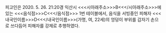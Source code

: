 피고인은 2020. 5. 26. 21:20경 익산시 <<<시아래주소>>>B<<</시아래주소>>>에 있는 <<<음식점>>>C<<</음식점>>> 1번 테이블에서, 음식을 서빙중인 피해자 <<<내국인이름>>>D<<</내국인이름>>>(가명, 여, 22세)의 엉덩이 부위를 갑자기 손으로 쓰다듬어 피해자를 강제로 추행하였다.